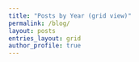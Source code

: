 ```yaml
---
title: "Posts by Year (grid view)"
permalink: /blog/
layout: posts
entries_layout: grid
author_profile: true
---
```

